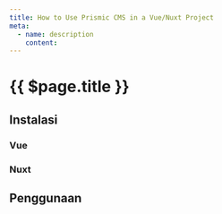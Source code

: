```yaml
---
title: How to Use Prismic CMS in a Vue/Nuxt Project
meta:
  - name: description
    content: 
---
```


# {{ $page.title }}

<start-tutorial topic="prismic" lang="id"/>

## Instalasi

### Vue

### Nuxt

## Penggunaan
